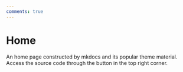 ```yaml
---
comments: true
---
```


# Home

An home page constructed by mkdocs and its popular theme material.  
Access the source code through the button in the top right corner.  
